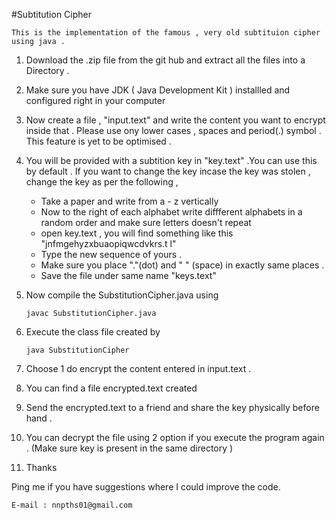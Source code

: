 #Subtitution Cipher 

 	This is the implementation of the famous , very old subtituion cipher using java .

1. Download the .zip file from the git hub and extract all the files into a Directory .

2. Make sure you have JDK ( Java Development Kit ) installled and configured right in your computer

3. Now create a file , "input.text" and write the content you want to encrypt inside that . Please use ony lower cases , spaces and period(.) symbol . This feature is yet to be optimised .

4. You will be provided with a subtition key in "key.text" .You can use this by default . If you want to change the key incase the key was stolen , change the key as per the following ,

	- Take a paper and write from a - z vertically 
	- Now to the right of each alphabet write diffferent alphabets in a random order and make sure letters doesn't 	  repeat  
	- open key.text , you will find something like this 
	 		"jnfmgehyzxbuaopiqwcdvkrs.t l"
	- Type the new sequence of yours .
	- Make sure you place "."(dot) and " " (space) in exactly same places .
	- Save the file under same name "keys.text"
 	
5. Now compile the SubstitutionCipher.java using 

	```javac SubstitutionCipher.java ```
 	
6. Execute the class file created by 

 	```java SubstitutionCipher```
7. Choose 1 do encrypt the content entered in input.text .

8. You can find a file encrypted.text created 

9. Send the encrypted.text to a friend and share the key physically before hand .

10. You can decrypt the file using 2 option if you execute the program again . (Make sure key is present in the same directory )

11. Thanks 

Ping me if you have suggestions where I could improve the code.

    E-mail : nnpths01@gmail.com
